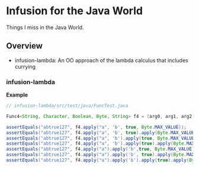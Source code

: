 # Infusion for the Java World

Things I miss in the Java World.

## Overview

- infusion-lambda: An OO approach of the lambda calculus that includes currying

### infusion-lambda


**Example**

```java
// infusion-lambda/src/test/java/FuncTest.java

Func4<String, Character, Boolean, Byte, String> f4 = (arg0, arg1, arg2, arg3) -> arg0 + arg1 + arg2 + arg3;

assertEquals("abtrue127", f4.apply("a", 'b', true, Byte.MAX_VALUE));
assertEquals("abtrue127", f4.apply("a", 'b', true).apply(Byte.MAX_VALUE));
assertEquals("abtrue127", f4.apply("a", 'b').apply(true, Byte.MAX_VALUE));
assertEquals("abtrue127", f4.apply("a", 'b').apply(true).apply(Byte.MAX_VALUE));
assertEquals("abtrue127", f4.apply("a").apply('b',true, Byte.MAX_VALUE));
assertEquals("abtrue127", f4.apply("a").apply('b', true).apply(Byte.MAX_VALUE));
assertEquals("abtrue127", f4.apply("a").apply('b').apply(true).apply(Byte.MAX_VALUE));

```